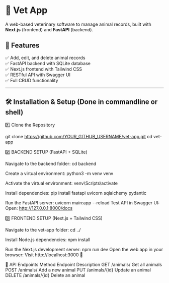 # 🐾 Vet App

A web-based veterinary software to manage animal records, built with **Next.js** (frontend) and **FastAPI** (backend).

## 🚀 Features

✅ Add, edit, and delete animal records  
✅ FastAPI backend with SQLite database  
✅ Next.js frontend with Tailwind CSS  
✅ RESTful API with Swagger UI  
✅ Full CRUD functionality

---

## 🛠 Installation & Setup (Done in commandline or shell)

1️⃣ Clone the Repository

git clone https://github.com/YOUR_GITHUB_USERNAME/vet-app.git
cd vet-app

2️⃣ BACKEND SETUP (FastAPI + SQLite)

Navigate to the backend folder:
cd backend

Create a virtual environment:
python3 -m venv venv

Activate the virtual environment:
venv\Scripts\activate

Install dependencies:
pip install fastapi uvicorn sqlalchemy pydantic

Run the FastAPI server:
uvicorn main:app --reload
Test API in Swagger UI: Open: http://127.0.0.1:8000/docs

3️⃣ FRONTEND SETUP (Next.js + Tailwind CSS)

Navigate to the vet-app folder:
cd ../

Install Node.js dependencies:
npm install

Run the Next.js development server:
npm run dev
Open the web app in your browser: Visit http://localhost:3000 🚀

📌 API Endpoints
Method Endpoint Description
GET /animals/ Get all animals
POST /animals/ Add a new animal
PUT /animals/{id} Update an animal
DELETE /animals/{id} Delete an animal
